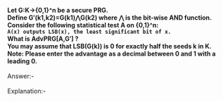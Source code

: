 <b>Let G:K→{0,1}^n be a secure PRG. <br>
Define G′(k1,k2)=G(k1)⋀G(k2) where ⋀ is the bit-wise AND function.  <br>
Consider the following statistical test A on {0,1}^n:  <br>
<code>A(x) outputs LSB(x), the least significant bit of x. </code><br>
What is AdvPRG[A,G′] ?    <br>You may assume that LSB(G(k)) is 0 for exactly half the seeds k in K.  <br>
Note: Please enter the advantage as a decimal between 0 and 1 with a leading 0.</b><br>
<br>
Answer:- <br>
<br>
Explanation:- <br>
